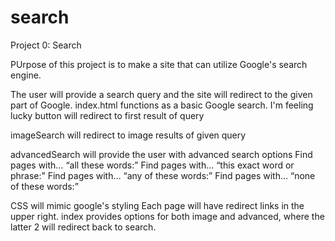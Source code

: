 # search
Project 0: Search

PUrpose of this project is to make a site that can utilize Google's search engine. 

The user will provide a search query and the site will redirect to the given part of Google. 
index.html functions as a basic Google search. I'm feeling lucky button will redirect to first result of query

imageSearch will redirect to image results of given query

advancedSearch will provide the user with advanced search options
    Find pages with… “all these words:”
    Find pages with… “this exact word or phrase:”
    Find pages with… “any of these words:”
    Find pages with… “none of these words:”

CSS will mimic google's styling
Each page will have redirect links in the upper right. 
index provides options for both image and advanced, where the latter 2 will redirect back to search. 

